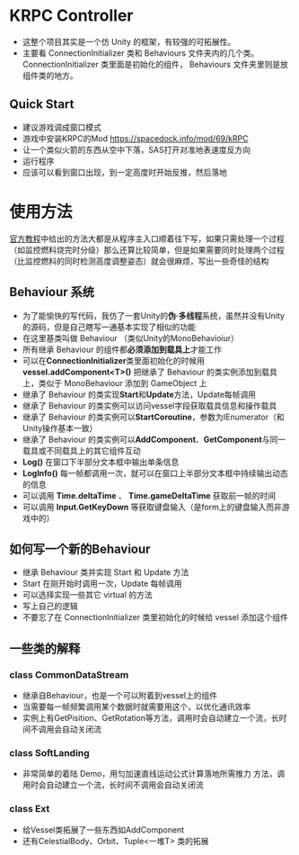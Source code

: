 # KRPC Controller

- 这整个项目其实是一个仿 Unity 的框架，有较强的可拓展性。
- 主要看 ConnectionInitializer 类和 Behaviours 文件夹内的几个类。 ConnectionInitializer 类里面是初始化的组件， Behaviours 文件夹里则是放组件类的地方。

## Quick Start
- 建议游戏调成窗口模式
- 游戏中安装KRPC的Mod 
https://spacedock.info/mod/69/kRPC
- 让一个类似火箭的东西从空中下落，SAS打开对准地表速度反方向
- 运行程序
- 应该可以看到窗口出现，到一定高度时开始反推，然后落地

#  使用方法

[官方教程](http://krpc.github.io/krpc/)中给出的方法大都是从程序主入口顺着往下写，如果只需处理一个过程（如监控燃料烧完时分级）那么还算比较简单，但是如果需要同时处理两个过程（比监控燃料的同时检测高度调整姿态）就会很麻烦，写出一些奇怪的结构

## Behaviour 系统

- 为了能愉快的写代码，我仿了一套Unity的**伪·多线程**系统，虽然并没有Unity的源码，但是自己瞎写一通基本实现了相似的功能
- 在这里基类叫做 Behaviour （类似Unity的MonoBehavioiur）
- 所有继承 Behaviour 的组件都**必须添加到载具上**才能工作
- 可以在**ConnectionInitializer**类里面初始化的时候用 **vessel.addComponent\<T\>()** 把继承了 Behaviour 的类实例添加到载具上，类似于 MonoBehaviour 添加到 GameObject 上
- 继承了 Behaviour 的类实现**Start**和**Update**方法，Update每帧调用
- 继承了 Behaviour 的类实例可以访问vessel字段获取载具信息和操作载具
- 继承了 Behaviour 的类实例可以**StartCoroutine**，参数为IEnumerator（和Unity操作基本一致）
- 继承了 Behaviour 的类实例可以**AddComponent**、**GetComponent**与同一载具或不同载具上的其它组件互动
- **Log()** 在窗口下半部分文本框中输出单条信息
- **LogInfo()** 每一帧都调用一次，就可以在窗口上半部分文本框中持续输出动态的信息
- 可以调用 **Time.deltaTime** 、 **Time.gameDeltaTime** 获取前一帧的时间
- 可以调用 **Input.GetKeyDown** 等获取键盘输入（是form上的键盘输入而非游戏中的）

## 如何写一个新的Behaviour

- 继承 Behaviour 类并实现 Start 和 Update 方法
- Start 在刚开始时调用一次，Update 每帧调用
- 可以选择实现一些其它 virtual 的方法
- 写上自己的逻辑
- 不要忘了在 ConnectionInitializer 类里初始化的时候给 vessel 添加这个组件

## 一些类的解释

### class CommonDataStream

- 继承自Behaviour，也是一个可以附着到vessel上的组件
- 当需要每一帧频繁调用某个数据时就需要用这个，以优化通讯效率
- 实例上有GetPisition、GetRotation等方法，调用时会自动建立一个流，长时间不调用会自动关闭流

### class SoftLanding

- 非常简单的着陆 Demo，用匀加速直线运动公式计算落地所需推力
方法，调用时会自动建立一个流，长时间不调用会自动关闭流

### class Ext

- 给Vessel类拓展了一些东西如AddComponent
- 还有CelestialBody、Orbit、Tuple<一堆T> 类的拓展

